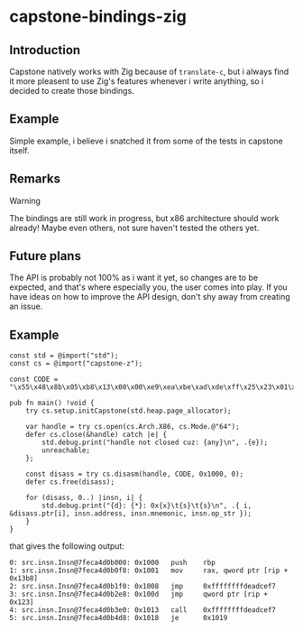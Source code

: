 # capstone-bindings-zig

## Introduction
Capstone natively works with Zig because of `translate-c`, but i always find it more pleasent to use
Zig's features whenever i write anything, so i decided to create those bindings.

## Example
Simple example, i believe i snatched it from some of the tests in capstone itself.

## Remarks
> [!WARNING]
> The bindings are still work in progress, but x86 architecture should work already!
> Maybe even others, not sure haven't tested the others yet.

## Future plans
The API is probably not 100% as i want it yet, so changes are to be expected, and that's where especially you,
the user comes into play. If you have ideas on how to improve the API design, don't shy away from creating an
issue.

## Example
```zig
const std = @import("std");
const cs = @import("capstone-z");

const CODE = "\x55\x48\x8b\x05\xb8\x13\x00\x00\xe9\xea\xbe\xad\xde\xff\x25\x23\x01\x00\x00\xe8\xdf\xbe\xad\xde\x74\xff";

pub fn main() !void {
    try cs.setup.initCapstone(std.heap.page_allocator);

    var handle = try cs.open(cs.Arch.X86, cs.Mode.@"64");
    defer cs.close(&handle) catch |e| {
        std.debug.print("handle not closed cuz: {any}\n", .{e});
        unreachable;
    };

    const disass = try cs.disasm(handle, CODE, 0x1000, 0);
    defer cs.free(disass);

    for (disass, 0..) |insn, i| {
        std.debug.print("{d}: {*}: 0x{x}\t{s}\t{s}\n", .{ i, &disass.ptr[i], insn.address, insn.mnemonic, insn.op_str });
    }
}
```

that gives the following output:
```
0: src.insn.Insn@7feca4d0b000: 0x1000   push    rbp
1: src.insn.Insn@7feca4d0b0f8: 0x1001   mov     rax, qword ptr [rip + 0x13b8]
2: src.insn.Insn@7feca4d0b1f0: 0x1008   jmp     0xffffffffdeadcef7
3: src.insn.Insn@7feca4d0b2e8: 0x100d   jmp     qword ptr [rip + 0x123]
4: src.insn.Insn@7feca4d0b3e0: 0x1013   call    0xffffffffdeadcef7
5: src.insn.Insn@7feca4d0b4d8: 0x1018   je      0x1019
```
